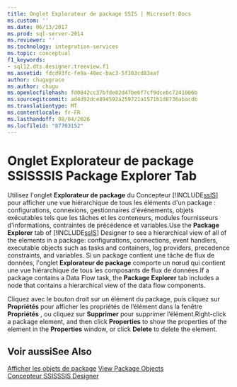 ```yaml
---
title: Onglet Explorateur de package SSIS | Microsoft Docs
ms.custom: ''
ms.date: 06/13/2017
ms.prod: sql-server-2014
ms.reviewer: ''
ms.technology: integration-services
ms.topic: conceptual
f1_keywords:
- sql12.dts.designer.treeview.f1
ms.assetid: fdcd93fc-fe9a-40ec-bac3-5f303cd83eaf
author: chugugrace
ms.author: chugu
ms.openlocfilehash: fd0842cc37bfde02d47be6f7cf9dcebc7241006b
ms.sourcegitcommit: ad4d92dce894592a259721a1571b1d8736abacdb
ms.translationtype: MT
ms.contentlocale: fr-FR
ms.lasthandoff: 08/04/2020
ms.locfileid: "87703152"
---
```

# <a name="ssis-package-explorer-tab"></a><span data-ttu-id="c09cf-102">Onglet Explorateur de package SSIS</span><span class="sxs-lookup"><span data-stu-id="c09cf-102">SSIS Package Explorer Tab</span></span>
  <span data-ttu-id="c09cf-103">Utilisez l'onglet **Explorateur de package** du Concepteur [!INCLUDE[ssIS](../includes/ssis-md.md)] pour afficher une vue hiérarchique de tous les éléments d'un package : configurations, connexions, gestionnaires d'événements, objets exécutables tels que les tâches et les conteneurs, modules fournisseurs d'informations, contraintes de précédence et variables.</span><span class="sxs-lookup"><span data-stu-id="c09cf-103">Use the **Package Explorer** tab of [!INCLUDE[ssIS](../includes/ssis-md.md)] Designer to see a hierarchical view of all of the elements in a package: configurations, connections, event handlers, executable objects such as tasks and containers, log providers, precedence constraints, and variables.</span></span> <span data-ttu-id="c09cf-104">Si un package contient une tâche de flux de données, l'onglet **Explorateur de package** comporte un nœud qui contient une vue hiérarchique de tous les composants de flux de données.</span><span class="sxs-lookup"><span data-stu-id="c09cf-104">If a package contains a Data Flow task, the **Package Explorer** tab includes a node that contains a hierarchical view of the data flow components.</span></span>  
  
 <span data-ttu-id="c09cf-105">Cliquez avec le bouton droit sur un élément du package, puis cliquez sur **Propriétés** pour afficher les propriétés de l’élément dans la fenêtre **Propriétés** , ou cliquez sur **Supprimer** pour supprimer l’élément.</span><span class="sxs-lookup"><span data-stu-id="c09cf-105">Right-click a package element, and then click **Properties** to show the properties of the element in the **Properties** window, or click **Delete** to delete the element.</span></span>  
  
## <a name="see-also"></a><span data-ttu-id="c09cf-106">Voir aussi</span><span class="sxs-lookup"><span data-stu-id="c09cf-106">See Also</span></span>  
 <span data-ttu-id="c09cf-107">[Afficher les objets de package](view-package-objects.md) </span><span class="sxs-lookup"><span data-stu-id="c09cf-107">[View Package Objects](view-package-objects.md) </span></span>  
 [<span data-ttu-id="c09cf-108">Concepteur SSIS</span><span class="sxs-lookup"><span data-stu-id="c09cf-108">SSIS Designer</span></span>](ssis-designer.md)  
  
  
